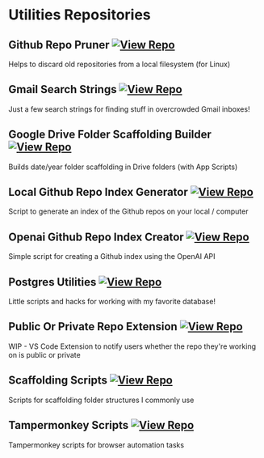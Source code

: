 # Utilities Repositories

## Github Repo Pruner [![View Repo](https://img.shields.io/badge/view-repo-green)](https://github.com/danielrosehill/Github-Repo-Pruner)
Helps to discard old repositories from a local filesystem (for Linux)

## Gmail Search Strings [![View Repo](https://img.shields.io/badge/view-repo-green)](https://github.com/danielrosehill/Gmail-Search-Strings)
Just a few search strings for finding stuff in overcrowded Gmail inboxes!

## Google Drive Folder Scaffolding Builder [![View Repo](https://img.shields.io/badge/view-repo-green)](https://github.com/danielrosehill/Google-Drive-Folder-Scaffolding-Builder)
Builds date/year folder scaffolding in Drive folders (with App Scripts)

## Local Github Repo Index Generator [![View Repo](https://img.shields.io/badge/view-repo-green)](https://github.com/danielrosehill/Local-Github-Repo-Index-Generator)
Script to generate an index of the Github repos on your local / computer

## Openai Github Repo Index Creator [![View Repo](https://img.shields.io/badge/view-repo-green)](https://github.com/danielrosehill/OpenAI-Github-Repo-Index-Creator)
Simple script for creating a Github index using the OpenAI API

## Postgres Utilities [![View Repo](https://img.shields.io/badge/view-repo-green)](https://github.com/danielrosehill/Postgres-Utilities)
Little scripts and hacks for working with my favorite database!

## Public Or Private Repo Extension [![View Repo](https://img.shields.io/badge/view-repo-green)](https://github.com/danielrosehill/Public-Or-Private-Repo-Extension)
WIP - VS Code Extension to notify users whether the repo they're working on is public or private

## Scaffolding Scripts [![View Repo](https://img.shields.io/badge/view-repo-green)](https://github.com/danielrosehill/Scaffolding-Scripts)
Scripts for scaffolding folder structures I commonly use

## Tampermonkey Scripts [![View Repo](https://img.shields.io/badge/view-repo-green)](https://github.com/danielrosehill/Tampermonkey-Scripts)
Tampermonkey scripts for browser automation tasks

